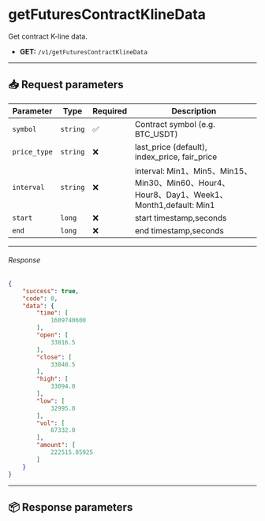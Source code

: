 # getFuturesContractKlineData

Get contract K-line data.

- **GET:** `/v1/getFuturesContractKlineData`

---

## 📥 Request parameters

| **Parameter**   | **Type**   | **Required** | **Description**                  |
|----------------|------------|--------------|----------------------------------|
| `symbol`       | `string`   | ✅          | Contract symbol (e.g. BTC_USDT) |
| `price_type`   | `string`   | ❌          | last_price (default), index_price, fair_price |
| `interval`   | `string`   | ❌          | interval: Min1、Min5、Min15、Min30、Min60、Hour4、Hour8、Day1、Week1、Month1,default: Min1 |
| `start`   | `long`   | ❌          | start timestamp,seconds |
| `end`   | `long`   | ❌          | end timestamp,seconds |

---

###### Response

```json
{
    "success": true,
    "code": 0,
    "data": {
        "time": [
            1609740600
        ],
        "open": [
            33016.5
        ],
        "close": [
            33040.5
        ],
        "high": [
            33094.0
        ],
        "low": [
            32995.0
        ],
        "vol": [
            67332.0
        ],
        "amount": [
            222515.85925
        ]
    }
}
```

---

## 📦 Response parameters


